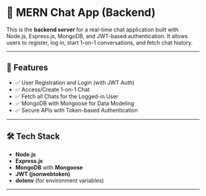 # 💬 MERN Chat App (Backend)

This is the **backend server** for a real-time chat application built with Node.js, Express.js, MongoDB, and JWT-based authentication. It allows users to register, log in, start 1-on-1 conversations, and fetch chat history.

---

## 📁 Features

- ✅ User Registration and Login (with JWT Auth)
- ✅ Access/Create 1-on-1 Chat
- ✅ Fetch all Chats for the Logged-in User
- ✅ MongoDB with Mongoose for Data Modeling
- ✅ Secure APIs with Token-based Authentication

---

## 🛠️ Tech Stack

- **Node.js**
- **Express.js**
- **MongoDB** with **Mongoose**
- **JWT (jsonwebtoken)**
- **dotenv** (for environment variables)

---
